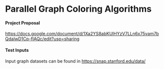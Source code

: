 # Parallel Graph Coloring Algorithms

#### Project Proposal
https://docs.google.com/document/d/1Xa2YS8abKUlHYzV7LLn6x75vam7bQdalwD1Cp-fIAQc/edit?usp=sharing

#### Test Inputs
Input graph datasets can be found in https://snap.stanford.edu/data/
